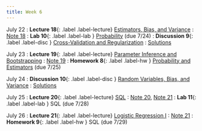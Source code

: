 ```yaml
---
title: Week 6
---
```


July 22
: **Lecture 18**{: .label .label-lecture} [Estimators, Bias, and Variance](lecture/lec18)
    : [Note 18](https://ds100.org/course-notes/probability_2/probability_2.html)
: **Lab 10**{: .label .label-lab }  [Probability](https://data100.datahub.berkeley.edu/hub/user-redirect/git-pull?repo=https%3A%2F%2Fgithub.com%2FDS-100%2Fsu24-materials&urlpath=lab%2Ftree%2Fsu24-materials%2Flab%2Flab10%2Flab10.ipynb&branch=main) (due 7/24)
: **Discussion 9**{: .label .label-disc } [Cross-Validation and Regularization](https://drive.google.com/file/d/14N0jH-nJP54QA69aV_-MqVn_rBxuxiwM/view?usp=sharing)
    : [Solutions](https://drive.google.com/file/d/12NFFUfRbn3Q27FS3iyKxxoUdsWKSIHp1/view?usp=sharing)

July 23
: **Lecture 19**{: .label .label-lecture} [Parameter Inference and Bootstrapping](lecture/lec19)
    : [Note 19](https://ds100.org/course-notes/inference_causality/inference_causality.html)
: **Homework 8**{: .label .label-hw } [Probability and Estimators](https://data100.datahub.berkeley.edu/hub/user-redirect/git-pull?repo=https%3A%2F%2Fgithub.com%2FDS-100%2Fsu24-materials&urlpath=lab%2Ftree%2Fsu24-materials%2Fhw%2Fhw08%2Fhw08.ipynb&branch=main) (due 7/25)

July 24
: **Discussion 10**{: .label .label-disc } [Random Variables, Bias, and Variance](https://drive.google.com/file/d/1YHEFYVTdovc4IH0vKf9Kovsd7u98UW6u/view?usp=sharing)
    : [Solutions](https://drive.google.com/file/d/1OLLF7hkGc3gM0zo65ntmz-HNVlY7fEK7/view?usp=drive_link)

July 25
: **Lecture 20**{: .label .label-lecture} [SQL](lecture/lec20)
    : [Note 20](https://ds100.org/course-notes/sql_I/sql_I.html), [Note 21](https://ds100.org/course-notes/sql_II/sql_II.html)
: **Lab 11**{: .label .label-lab }  SQL (due 7/28)

July 26
: **Lecture 21**{: .label .label-lecture} [Logistic Regression I](lecture/lec21)
    : [Note 21](https://ds100.org/course-notes/logistic_regression_1/logistic_reg_1.html)
: **Homework 9**{: .label .label-hw } SQL (due 7/29)
